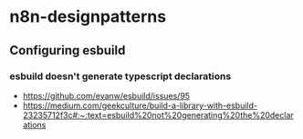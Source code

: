 # n8n-designpatterns

## Configuring esbuild

### esbuild doesn't generate typescript declarations
- https://github.com/evanw/esbuild/issues/95
- https://medium.com/geekculture/build-a-library-with-esbuild-23235712f3c#:~:text=esbuild%20not%20generating%20the%20declarations

